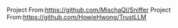 Project From:https://github.com/MischaQI/Sniffer
Project From:https://github.com/HowieHwong/TrustLLM
